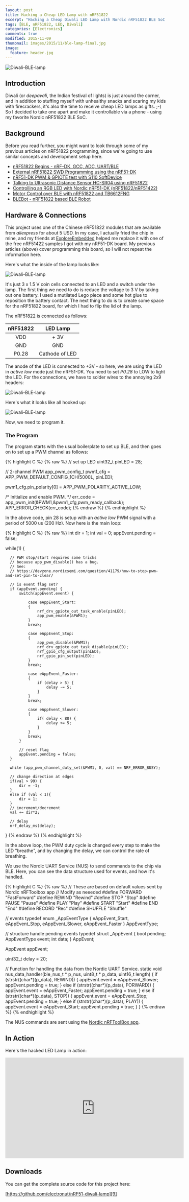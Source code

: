 ```yaml
---
layout: post
title: Hacking a Cheap LED Lamp with nRF51822
excerpt: "Hacking a Cheap Diwali LED Lamp with Nordic nRF51822 BLE SoC and controlling it via a phone."
tags: [BLE, nRF51822, LED, Diwali]
categories: [Electronics]
comments: true
modified: 2015-11-09
thumbnail: images/2015/11/ble-lamp-final.jpg
image:
  feature: header.jpg
---
```


![Diwali-BLE-lamp](/images/2015/11/ble-lamp-final.jpg "Diwali BLE Lamp")

## Introduction

Diwali (or *deepavali*, the Indian festival of lights) is just around
the corner, and in addition to stuffing myself with unhealthy snacks
and scaring my kids with firecrackers, it's also the time to receive
cheap LED lamps as gifts. ;-) So I decided to take one apart and make
it controllable via a phone - using my favorite Nordic nRF51822 BLE
SoC.

## Background

Before you read further, you might want to look through some of my
previous articles on nRF51822 programming, since we're going to use
similar concepts and development setup here.

* [nRF51822 Begins - nRF-DK, GCC, ADC, UART/BLE][1]
* [External nRF51822 SWD Programming using the nRF51-DK][2]
* [nRF51-DK PWM & GPIOTE test with S110 SoftDevice][3]
* [Talking to Ultrasonic Distance Sensor HC-SR04 using nRF51822][4]
* [Controlling an RGB LED with Nordic nRF51-DK (nRF51822/nRF51422)][5]
* [Motor Control over BLE with nRF51822 and TB6612FNG][6]
* [BLEBot - nRF51822 based BLE Robot][7]

## Hardware & Connections

This project uses one of the Chinese nRF51822 modules that are
available from *aliexpress* for about 5 USD. In my case, I actually
fried the chip in mine, and my friends at [ExploreEmbedded][8]
helped me replace it with one of the free nRF51422 samples I got with
my nRF51-DK board. My previous articles (above) cover programming this
board, so I will not repeat the information here.

Here's what the inside of the lamp looks like:

![Diwali-BLE-lamp](/images/2015/11/ble-lamp-start.jpg "Diwali BLE Lamp")

It's just 3 x 1.5 V coin cells connected to an LED and a switch under
the lamp. The first thing we need to do is reduce the voltage to 3 V
by taking out one battery. I used a mutilated Lego piece and some hot
glue to reposition the battery contact. The next thing to do is to
create some space for the nRF51822 board, for which I had to flip the
lid of the lamp. 

The nRF51822 is connected as follows: 

|**nRF51822**|**LED Lamp**|
|:--------:|:--------:|
| VDD | + 3V |
| GND | GND |
| P0.28 | Cathode of LED |

The anode of the LED is connected to +3V - so here, we are using the LED 
in *active low* mode just the nRF51-DK. You need to set *P0.28* to LOW 
to light the LED. For the connections, we have to solder wires to the 
annoying 2x9 headers:

![Diwali-BLE-lamp](/images/2015/11/ble-lamp-solder.jpg "Diwali BLE Lamp")

Here's what it looks like all hooked up:

![Diwali-BLE-lamp](/images/2015/11/ble-lamp-inside.jpg "Diwali BLE Lamp")

Now, we need to program it.

### The Program

The program starts with the usual boilerplate to set up BLE, and then 
goes on to set up a PWM channel as follows:

{% highlight C %}
{% raw %}
  // set up LED
  uint32_t pinLED = 28;

  // 2-channel PWM
  app_pwm_config_t pwm1_cfg = 
      APP_PWM_DEFAULT_CONFIG_1CH(5000L, pinLED);
  
  pwm1_cfg.pin_polarity[0] = APP_PWM_POLARITY_ACTIVE_LOW;
  
  /* Initialize and enable PWM. */
  err_code = app_pwm_init(&PWM1,&pwm1_cfg,pwm_ready_callback);
  APP_ERROR_CHECK(err_code);
{% endraw %}
{% endhighlight %}

In the above code, pin 28 is setup with an *active low* PWM signal
with a period of 5000 us (200 Hz). Now here is the main loop:

{% highlight C %}
{% raw %}
int dir = 1;
int val = 0;
appEvent.pending = false;

  while(1) {

      // PWM stop/start requires some tricks 
      // because app_pwm_disable() has a bug. 
      // See: 
      // https://devzone.nordicsemi.com/question/41179/how-to-stop-pwm-and-set-pin-to-clear/

      // is event flag set?
      if (appEvent.pending) {
          switch(appEvent.event) {
              
              case eAppEvent_Start:
              {
                  nrf_drv_gpiote_out_task_enable(pinLED);
                  app_pwm_enable(&PWM1);
              }
              break;
                  
              case eAppEvent_Stop:
              {
                  app_pwm_disable(&PWM1);
                  nrf_drv_gpiote_out_task_disable(pinLED);
                  nrf_gpio_cfg_output(pinLED);
                  nrf_gpio_pin_set(pinLED);
              }
              break;
                  
              case eAppEvent_Faster:
              {
                  if (delay > 5) {
                      delay -= 5;
                  }
              }
              break;

              case eAppEvent_Slower:
              {
                  if( delay < 80) {
                      delay += 5;
                  }
              }
              break;
          }

          // reset flag
          appEvent.pending = false;
      }
  
      while (app_pwm_channel_duty_set(&PWM1, 0, val) == NRF_ERROR_BUSY);

      // change direction at edges
      if(val > 99) {
          dir = -1;
      }
      else if (val < 1){
          dir = 1;
      }
      // increment/decrement
      val += dir*2;

      // delay
      nrf_delay_ms(delay);
  }
{% endraw %}
{% endhighlight %}

In the above loop, the PWM duty cycle is changed every step to make the LED 
"breathe", and by changing the delay, we can control the rate of breathing.

We use the Nordic UART Service (NUS) to send commands to the chip via
BLE. Here, you can see the data structure used for events, and how
it's handled.

{% highlight C %}
{% raw %}
// These are based on default values sent by Nordic nRFToolbox app
// Modify as neeeded
#define FORWARD "FastForward"
#define REWIND "Rewind"
#define STOP "Stop"
#define PAUSE "Pause"
#define PLAY "Play"
#define START "Start"
#define END "End"
#define RECORD "Rec"
#define SHUFFLE "Shuffle"


// events
typedef enum _AppEventType {
    eAppEvent_Start,
    eAppEvent_Stop,
    eAppEvent_Slower,
    eAppEvent_Faster
} AppEventType;


// structure handle pending events
typedef struct _AppEvent
{
    bool pending;
    AppEventType event;
    int data;
} AppEvent;

AppEvent appEvent;

uint32_t delay = 20;


// Function for handling the data from the Nordic UART Service.
static void nus_data_handler(ble_nus_t * p_nus, uint8_t * p_data, 
                             uint16_t length)
{
    if (strstr((char*)(p_data), REWIND)) {
        appEvent.event = eAppEvent_Slower;
        appEvent.pending = true;
    }
    else if (strstr((char*)(p_data), FORWARD)) {
        appEvent.event = eAppEvent_Faster;
        appEvent.pending = true;
    }
    else if (strstr((char*)(p_data), STOP)) {
        appEvent.event = eAppEvent_Stop;
        appEvent.pending = true;
    }
    else if (strstr((char*)(p_data), PLAY)) {
        appEvent.event = eAppEvent_Start;
        appEvent.pending = true;
    }
}
{% endraw %}
{% endhighlight %}

The NUS commands are sent using the [Nordic nRFToolBox app][10].

## In Action

Here's the hacked LED Lamp in action:

<p>
<iframe width="560" height="315" src="https://www.youtube.com/embed/eMsqE3HZWcU" frameborder="0" allowfullscreen></iframe>
</p>

## Downloads

You can get the complete source code for this project here:

[https://github.com/electronut/nRF51-diwali-lamp][9]


[1]: http://electronut.in/nrf51-adc-test/
[2]: http://electronut.in/nrf51-dk-external-programming/
[3]: http://electronut.in/nrf51-pwm-test/
[4]: http://electronut.in/nrf51-hcsr04/
[5]: http://electronut.in/nrf51-rgb-led-test/
[6]: http://electronut.in/nrf51-TB6612FNG-test/
[7]: http://electronut.in/blebot/
[8]: http://exploreembedded.com/
[9]: https://github.com/electronut/nRF51-diwali-lamp
[10]: https://www.nordicsemi.com/eng/Products/nRFready-Demo-Apps/nRF-Toolbox-App
